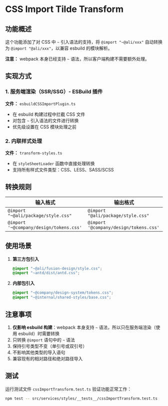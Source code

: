 # CSS Import Tilde Transform

## 功能概述

这个功能添加了对 CSS 中 `~` 引入语法的支持，将 `@import "~@ali/xxx"` 自动转换为 `@import "@ali/xxx"`，以兼容 esbuild 的模块解析。

**注意：** webpack 本身已经支持 `~` 语法，所以客户端构建不需要额外处理。

## 实现方式

### 1. 服务端渲染（SSR/SSG）- ESBuild 插件

**文件：** `esbuildCSSImportPlugin.ts`

- 在 esbuild 构建过程中拦截 CSS 文件
- 对包含 `~` 引入语法的文件进行转换
- 优先级设置在 CSS 模块处理之前

### 2. 内联样式处理

**文件：** `transform-styles.ts`

- 在 `styleSheetLoader` 函数中直接处理转换
- 支持所有样式文件类型：CSS、LESS、SASS/SCSS

## 转换规则

| 输入格式 | 输出格式 |
|---------|---------|
| `@import "~@ali/package/style.css"` | `@import "@ali/package/style.css"` |
| `@import '~@company/design/tokens.css'` | `@import '@company/design/tokens.css'` |

## 使用场景

1. **第三方包引入**
   ```css
   @import "~@ali/fusion-design/style.css";
   @import "~antd/dist/antd.css";
   ```

2. **内部包引入**
   ```css
   @import "~@company/design-system/tokens.css";
   @import "~@internal/shared-styles/base.css";
   ```

## 注意事项

1. **仅影响 esbuild 构建**：webpack 本身支持 `~` 语法，所以只在服务端渲染（使用 esbuild）时需要转换
2. 只转换 `@import` 语句中的 `~` 语法
3. 保持引号类型不变（单引号或双引号）
4. 不影响其他类型的导入语句
5. 兼容现有的相对路径和绝对路径导入

## 测试

运行测试文件 `cssImportTransform.test.ts` 验证功能正常工作：

```bash
npm test -- src/services/styles/__tests__/cssImportTransform.test.ts
```